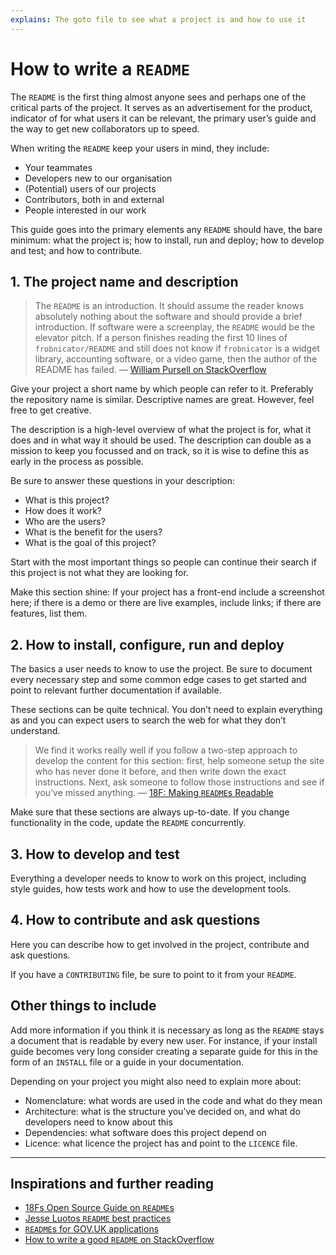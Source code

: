 ```yaml
---
explains: The goto file to see what a project is and how to use it
---
```


# How to write a `README`

The `README` is the first thing almost anyone sees and perhaps one of the critical parts of the project. It serves as an advertisement for the product, indicator of for what users it can be relevant, the primary user’s guide and the way to get new collaborators up to speed.

When writing the `README` keep your users in mind, they include:

* Your teammates
* Developers new to our organisation
* (Potential) users of our projects
* Contributors, both in and external
* People interested in our work

This guide goes into the primary elements any `README` should have, the bare minimum: what the project is; how to install, run and deploy; how to develop and test; and how to contribute.

## 1. The project name and description

> The `README` is an introduction. It should assume the reader knows absolutely nothing about the software and should provide a brief introduction. If software were a screenplay, the `README` would be the elevator pitch. If a person finishes reading the first 10 lines of `frobnicator/README` and still does not know if `frobnicator` is a widget library, accounting software, or a video game, then the author of the README has failed. — [William Pursell on StackOverflow](https://stackoverflow.com/a/2305173)

Give your project a short name by which people can refer to it. Preferably the repository name is similar. Descriptive names are great. However, feel free to get creative.

The description is a high-level overview of what the project is for, what it does and in what way it should be used. The description can double as a mission to keep you focussed and on track, so it is wise to define this as early in the process as possible.

Be sure to answer these questions in your description:

* What is this project?
* How does it work?
* Who are the users?
* What is the benefit for the users?
* What is the goal of this project?

Start with the most important things so people can continue their search if this project is not what they are looking for.

Make this section shine: If your project has a front-end include a screenshot here; if there is a demo or there are live examples, include links; if there are features, list them.

## 2. How to install, configure, run and deploy

The basics a user needs to know to use the project. Be sure to document every necessary step and some common edge cases to get started and point to relevant further documentation if available.

These sections can be quite technical. You don’t need to explain everything as and you can expect users to search the web for what they don’t understand.

> We find it works really well if you follow a two-step approach to develop the content for this section: first, help someone setup the site who has never done it before, and then write down the exact instructions. Next, ask someone to follow those instructions and see if you’ve missed anything. — [18F: Making `README`s Readable](https://open-source-guide.18f.gov/making-readmes-readable/)

Make sure that these sections are always up-to-date. If you change functionality in the code, update the `README` concurrently.

## 3. How to develop and test

Everything a developer needs to know to work on this project, including style guides, how tests work and how to use the development tools.

## 4. How to contribute and ask questions

Here you can describe how to get involved in the project, contribute and ask questions. 

If you have a `CONTRIBUTING` file, be sure to point to it from your `README`.

## Other things to include

Add more information if you think it is necessary as long as the `README` stays a document that is readable by every new user. For instance, if your install guide becomes very long consider creating a separate guide for this in the form of an `INSTALL` file or a guide in your documentation.

Depending on your project you might also need to explain more about:

* Nomenclature: what words are used in the code and what do they mean
* Architecture: what is the structure you’ve decided on, and what do developers need to know about this
* Dependencies: what software does this project depend on
* Licence: what licence the project has and point to the `LICENCE` file.

---

## Inspirations and further reading

* [18Fs Open Source Guide on `README`s](https://open-source-guide.18f.gov/making-readmes-readable/)
* [Jesse Luotos `README` best practices](https://github.com/jehna/readme-best-practices/)
* [`README`s for GOV.UK applications](https://docs.publishing.service.gov.uk/manual/readmes.html)
* [How to write a good `README` on StackOverflow](https://stackoverflow.com/questions/2304863/how-to-write-a-good-readme)
